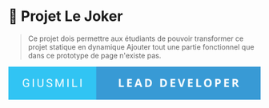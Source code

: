 # 🤡 Projet Le Joker
> Ce projet dois permettre aux étudiants de pouvoir transformer ce projet statique en dynamique
> Ajouter tout une partie fonctionnel que dans ce prototype de page n'existe pas.
> 
![auteur](./asset/giusmili-lead-developer.svg)